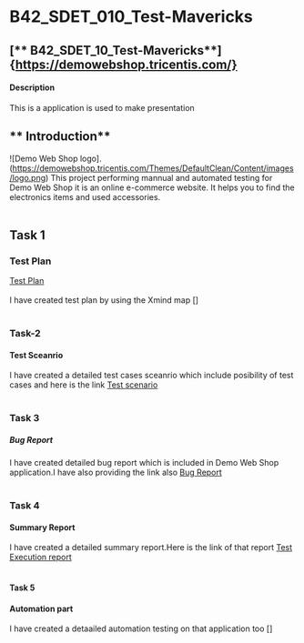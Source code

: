 # **B42_SDET_010_Test-Mavericks**
## [** B42_SDET_10_Test-Mavericks**] {https://demowebshop.tricentis.com/}
#### Description
This is a application is used to make presentation
## ** Introduction**
![Demo Web Shop logo].(https://demowebshop.tricentis.com/Themes/DefaultClean/Content/images/logo.png)
This project performing mannual and automated testing for Demo Web Shop it is an online e-commerce website. It helps you to find the electronics items and used accessories.
<br>
<br>
## Task 1
### Test Plan
[Test Plan](https://docs.google.com/document/d/12R5-tpKfSDjbGK4wN_pov5l8zrzrplj7Z9RZOi6V1cY/edit?usp=sharing)
<br>
<br>
I have created test plan by using the Xmind map
[]
<br>
<br>
### Task-2
#### Test Sceanrio
I have created a detailed test cases sceanrio which include posibility of test cases and here is the link
[Test scenario](https://docs.google.com/spreadsheets/d/1VCTnBzIoEAJgxZnhflDTMEqvGKbfy0Tb2JVjag_pd9Y/edit?usp=sharing)
<br>
<br>
### Task 3
##### Bug Report
I have created detailed bug report which is included in Demo Web Shop application.I have also providing the link also
[Bug Report](https://docs.google.com/spreadsheets/d/17OAvoszEh2IBvX-hDbWeKW26X2m_eAC_XwTpo5ET2Gw/edit?usp=sharing)
<br>
<br>
### Task 4
#### Summary Report
I have created a detailed summary report.Here is the link of that report
[Test Execution report](https://docs.google.com/spreadsheets/d/19A1_2vu-UyVK1oYzLFzY1_W9JgGDIEOABKGoYHqFJoM/edit?usp=sharing)
<br>
<br>
#### Task 5
#### Automation part
I have created a detaailed automation testing on that application too 
[]
